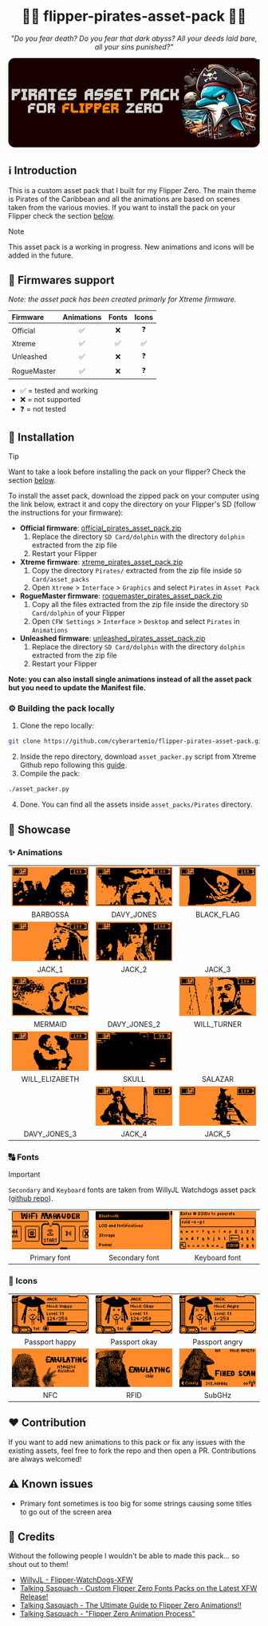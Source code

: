 <div align="center">
    <h1>🏴‍☠️ flipper-pirates-asset-pack 🏴‍☠️</h1>
    <p><i>"Do you fear death? Do you fear that dark abyss? All your deeds laid bare, all your sins punished?"</i><p>
    <img src=".github/assets/banner.png" alt="" />
</div>

## ℹ️ Introduction

This is a custom asset pack that I built for my Flipper Zero. The main theme is Pirates of the Caribbean and all the animations are based on scenes taken from the various movies. If you want to install the pack on your Flipper check the section [below](#-installation).

> [!NOTE]
> This asset pack is a working in progress. New animations and icons will be added in the future.

## 🐬 Firmwares support

*Note: the asset pack has been created primarly for Xtreme firmware.*

| Firmware | Animations | Fonts | Icons |
| :--- | :---: | :---: | :---: |
| Official | ✅ | ❌ | ❓ |
| Xtreme | ✅ | ✅ | ✅ |
| Unleashed | ✅ | ❌ | ❓ |
| RogueMaster | ✅ | ❌ | ❓ |

- ✅ = tested and working
- ❌ = not supported
- ❓ = not tested

## 🚀 Installation

> [!TIP]
> Want to take a look before installing the pack on your flipper? Check the section [below](#-showcase).

To install the asset pack, download the zipped pack on your computer using the link below, extract it and copy the directory on your Flipper's SD (follow the instructions for your firmware):
- **Official firmware**: [official_pirates_asset_pack.zip](https://github.com/cyberartemio/flipper-pirates-asset-pack/raw/main/build/official_pirates_asset_pack.zip)
    1. Replace the directory `SD Card/dolphin` with the directory `dolphin` extracted from the zip file
    2. Restart your Flipper
- **Xtreme firmware**: [xtreme_pirates_asset_pack.zip](https://github.com/cyberartemio/flipper-pirates-asset-pack/raw/main/build/xtreme_pirates_asset_pack.zip)
    1. Copy the directory `Pirates/` extracted from the zip file inside `SD Card/asset_packs`
    2. Open `Xtreme` > `Interface` > `Graphics` and select `Pirates` in `Asset Pack`
- **RogueMaster firmware**: [roguemaster_pirates_asset_pack.zip](https://github.com/cyberartemio/flipper-pirates-asset-pack/raw/main/build/roguemaster_pirates_asset_pack.zip)
    1. Copy all the files extracted from the zip file inside the directory `SD Card/dolphin` of your Flipper
    2. Open `CFW Settings` > `Interface` > `Desktop` and select `Pirates` in `Animations`
- **Unleashed firmware**: [unleashed_pirates_asset_pack.zip](https://github.com/cyberartemio/flipper-pirates-asset-pack/raw/main/build/unleashed_pirates_asset_pack.zip)
    1. Replace the directory `SD Card/dolphin` with the directory `dolphin` extracted from the zip file
    2. Restart your Flipper

**Note: you can also install single animations instead of all the asset pack but you need to update the Manifest file.**

### ⚙️ Building the pack locally

1. Clone the repo locally:
```sh
git clone https://github.com/cyberartemio/flipper-pirates-asset-pack.git
```
2. Inside the repo directory, download `asset_packer.py` script from Xtreme Github repo following this [guide](https://github.com/Flipper-XFW/Xtreme-Firmware/wiki/Asset-Packs#cool-i-read-all-that-but-how-do-i-make-one).
3. Compile the pack:
```sh
./asset_packer.py
```
4. Done. You can find all the assets inside `asset_packs/Pirates` directory.

## 👀 Showcase

### ✨ Animations

<table>
    <tr align="center">
        <td width="33%">
            <img src=".github/assets/anims/barbossa.gif" alt="" />
        </td>
        <td width="33%">
            <img src=".github/assets/anims/davy_jones.gif" alt="" />
        </td>
        <td width="33%">
            <img src=".github/assets/anims/flag.gif" alt="" />
        </td>
    </tr>
    <tr align="center">
        <td width="33%">
            BARBOSSA
        </td>
        <td width="33%">
            DAVY_JONES
        </td>
        <td width="33%">
            BLACK_FLAG
        </td>
    </tr>
    <tr align="center">
        <td width="33%">
            <img src=".github/assets/anims/jack_1.gif" alt="" />
        </td>
        <td width="33%">
            <img src=".github/assets/anims/jack_2.gif" alt="" />
        </td>
        <td width="33%">
            <img src=".github/assets/anims/jack_3.gif" alt="" />
        </td>
    </tr>
    <tr align="center">
        <td width="33%">
            JACK_1
        </td>
        <td width="33%">
            JACK_2
        </td>
        <td width="33%">
            JACK_3
        </td>
    </tr>
    <tr align="center">
        <td width="33%">
            <img src=".github/assets/anims/mermaid.gif" alt="" />
        </td>
        <td width="33%">
            <img src=".github/assets/anims/davy_jones_2.gif" alt="" />
        </td>
        <td width="33%">
            <img src=".github/assets/anims/will.gif" alt="" />
        </td>
    </tr>
    <tr align="center">
        <td width="33%">
            MERMAID
        </td>
        <td width="33%">
            DAVY_JONES_2
        </td>
        <td width="33%">
            WILL_TURNER
        </td>
    </tr>
    <tr align="center">
        <td width="33%">
            <img src=".github/assets/anims/will_elizabeth.gif" alt="" />
        </td>
        <td width="33%">
            <img src=".github/assets/anims/skull.gif" alt="" />
        </td>
        <td width="33%">
            <img src=".github/assets/anims/salazar.gif" alt="" />
        </td>
    </tr>
    <tr align="center">
        <td width="33%">
            WILL_ELIZABETH
        </td>
        <td width="33%">
            SKULL
        </td>
        <td width="33%">
            SALAZAR
        </td>
    </tr>
        <tr align="center">
        <td width="33%">
            <img src=".github/assets/anims/davy_jones_3.gif" alt="" />
        </td>
        <td width="33%">
            <img src=".github/assets/anims/jack_4.gif" alt="" />
        </td>
        <td width="33%">
            <img src=".github/assets/anims/jack_5.gif" alt="" />
        </td>
    </tr>
    <tr align="center">
        <td width="33%">
            DAVY_JONES_3
        </td>
        <td width="33%">
            JACK_4
        </td>
        <td width="33%">
            JACK_5
        </td>
    </tr>
</table>

### 🔠 Fonts

> [!IMPORTANT]
> `Secondary` and `Keyboard` fonts are taken from WillyJL Watchdogs asset pack ([github repo](https://github.com/Willy-JL/Flipper-WatchDogs-XFW/)).

<table>
    <tr align="center">
        <td width="33%">
            <img src=".github/assets/fonts/primary_font.png" alt="passport" width="310px" />
        </td>
        <td width="33%">
            <img src=".github/assets/fonts/secondary_font.png" alt="passport" width="310px" />
        </td>
        <td width="33%">
            <img src=".github/assets/fonts/keyboard_font.png" alt="passport" width="310px" />
        </td>
    </tr>
    <tr align="center">
        <td width="33%">
            Primary font
        </td>
        <td width="33%">
            Secondary font
        </td>
        <td width="33%">
            Keyboard font
        </td>
    </tr>
</table>

### 🪪 Icons

<table>
    <tr align="center">
        <td width="33%">
            <img src=".github/assets/icons/passport_happy.png" alt="passport happy" width="310px" />
        </td>
        <td width="33%">
            <img src=".github/assets/icons/passport_okay.png" alt="passport okay" width="310px" />
        </td>
        <td width="33%">
            <img src=".github/assets/icons/passport_angry.png" alt="passport angry" width="310px" />
        </td>
    </tr>
    <tr align="center">
        <td width="33%">
            Passport happy
        </td>
        <td width="33%">
            Passport okay
        </td>
        <td width="33%">
            Passport angry
        </td>
    </tr>
    <tr align="center">
        <td width="33%">
            <img src=".github/assets/icons/nfc.png" alt="nfc" width="310px" />
        </td>
        <td width="33%">
            <img src=".github/assets/icons/rfid.png" alt="rfid" width="310px" />
        </td>
        <td width="33%">
            <img src=".github/assets/icons/subghz.png" alt="subghz" width="310px" />
        </td>
    </tr>
    <tr align="center">
        <td width="33%">
            NFC
        </td>
        <td width="33%">
            RFID
        </td>
        <td width="33%">
            SubGHz
        </td>
    </tr>
</table>


## ❤️ Contribution

If you want to add new animations to this pack or fix any issues with the existing assets, feel free to fork the repo and then open a PR. Contributions are always welcomed!

## ⚠️ Known issues

- Primary font sometimes is too big for some strings causing some titles to go out of the screen area

## 🥇 Credits

Without the following people I wouldn't be able to made this pack... so shout out to them!

- [WillyJL - Flipper-WatchDogs-XFW](https://github.com/Willy-JL/Flipper-WatchDogs-XFW/)
- [Talking Sasquach - Custom Flipper Zero Fonts Packs on the Latest XFW Release!](https://www.youtube.com/watch?v=xRYI2lHk6vE)
- [Talking Sasquach - The Ultimate Guide to Flipper Zero Animations!!](https://www.youtube.com/watch?v=trpcZLlJtNw)
- [Talking Sasquach - "Flipper Zero Animation Process"](https://tinyurl.com/squach)
